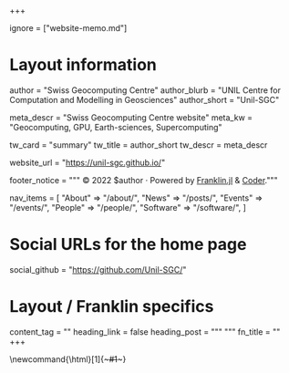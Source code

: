 +++

ignore = ["website-memo.md"]

# Layout information

author = "Swiss Geocomputing Centre"
author_blurb = "UNIL Centre for Computation and Modelling in Geosciences"
author_short = "Unil-SGC"

meta_descr = "Swiss Geocomputing Centre website"
meta_kw = "Geocomputing, GPU, Earth-sciences, Supercomputing"

tw_card = "summary"
tw_title = author_short
tw_descr = meta_descr

website_url = "https://unil-sgc.github.io/"

footer_notice = """
  © 2022 $author · Powered by
    <a href="https://franklin.jl">Franklin.jl</a> &
    <a href="https://github.com/luizdepra/hugo-coder/">Coder</a>."""

nav_items = [
  "About" => "/about/",
  "News" => "/posts/",
  "Events" => "/events/",
  "People" => "/people/",
  "Software" => "/software/",
]

# Social URLs for the home page

social_github = "https://github.com/Unil-SGC/"

# Layout / Franklin specifics

content_tag = ""
heading_link = false
heading_post = """
  <a class="heading-link" href="#HEADING_ID">
    <i class="fa fa-link" aria-hidden="true"></i>
  </a>
  """
fn_title = ""
+++

\newcommand{\html}[1]{~~~#1~~~}
